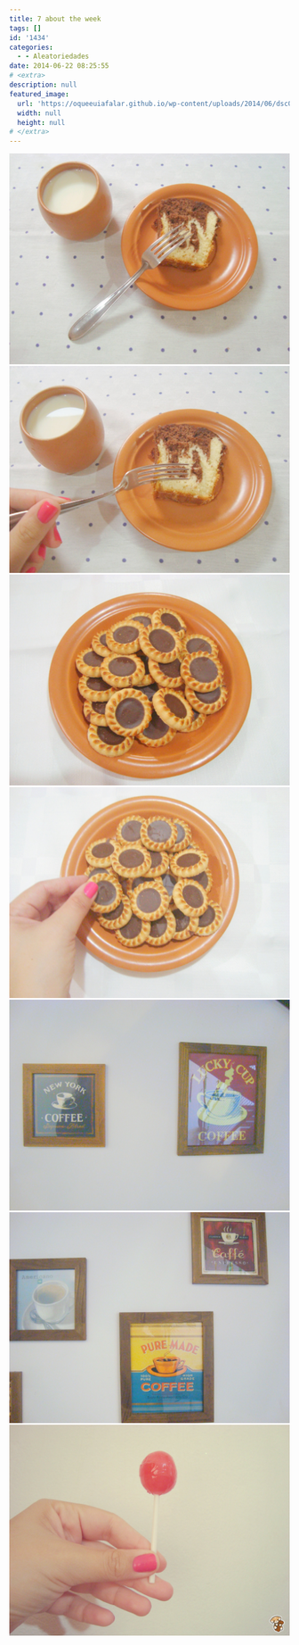 ```yaml
---
title: 7 about the week
tags: []
id: '1434'
categories:
  - - Aleatoriedades
date: 2014-06-22 08:25:55
# <extra>
description: null
featured_image: 
  url: 'https://oqueeuiafalar.github.io/wp-content/uploads/2014/06/dsc02981.jpg?w=650'
  width: null
  height: null
# </extra>
---
```


[![Image](/wp-content/uploads/2014/06/dsc02981.jpg?w=650)](/wp-content/uploads/2014/06/dsc02981.jpg) [![Image](/wp-content/uploads/2014/06/dsc02982.jpg?w=650)](/wp-content/uploads/2014/06/dsc02982.jpg) [![Image](/wp-content/uploads/2014/06/dsc02985.jpg?w=650)](/wp-content/uploads/2014/06/dsc02985.jpg) [![Image](/wp-content/uploads/2014/06/dsc02986.jpg?w=650)](/wp-content/uploads/2014/06/dsc02986.jpg) [![Image](/wp-content/uploads/2014/06/dsc02969.jpg?w=650)](/wp-content/uploads/2014/06/dsc02969.jpg) [![Image](/wp-content/uploads/2014/06/dsc02968.jpg?w=650)](/wp-content/uploads/2014/06/dsc02968.jpg) [![Image](/wp-content/uploads/2014/06/dsc02980.jpg?w=650)](/wp-content/uploads/2014/06/dsc02980.jpg)
